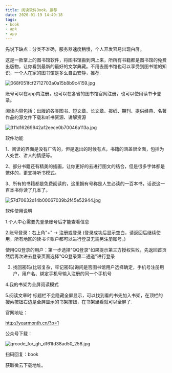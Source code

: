 ```yaml
---
title: 阅读软件Book，推荐
date: 2020-01-19 14:49:18
tags: 
- book
- apk
- app
---
```


先说下缺点：分类不准确，服务器速度稍慢，个人开发容易出现白屏。

这是一款掌上的图书馆软件，将图书馆搬到网上来，所所有书籍都是图书馆的免费出版物，让你看到最新的最好的文学典藏。不用去图书馆也可以享受到图书馆的知识，一个人在家的图书馆是多么自由安静，推荐.

<!---more--->

![068f051fcf2712703a0a15b8b9c4159.jpg](https://i.loli.net/2020/01/19/n7mh1XfWPYQj459.jpg)

账号可以在app内注册，也可以在各省的图书馆官网注册，也可以使用读书卡登录。

阅读内容包括：出版的各类图书、短文章、长文章、报纸、期刊、提供经典、名著作品的源文件下载和听书资源、讲解资源

![311d16269942af2eece0b70046a113a.jpg](https://i.loli.net/2020/01/19/uhPHK1WMTEg3c7v.jpg)

软件功能

1、阅读的界面是没有广告的，但是退出的时候有点，书籍的涵盖很全面，包括为人处世、讲人的情感等。

2、部分书籍还有精美的插画，让你更好的去进行图文的结合，但是很多字体都是繁体的，更支持听书模式。

3、所有的书籍都是免费阅读的，这里拥有号称是人生必读的一百本书，话说这一百本书你读了几本了。

![57d70632d14b00067039b2f45e52944.jpg](https://i.loli.net/2020/01/19/g93rwnLxsTB4ZY5.jpg)

软件使用说明

1.个人中心需要先登录账号后才能查看信息

2.账号登录：右上角"+" → 注册或登录 (登录成功后显示空白，请返回后继续使用，所有地区的读书卡账户都可以进行登录无需另注册账号。)

使用QQ登录的用户：第一步选择"QQ登录"如果提示第三方授权失败，先返回首页然后再次进去登录页面选择"QQ登录第二通道"进行登录

3. 找回密码(比较复杂，牢记密码)询问是否图书馆用户选择确定，手机号注册用户，用户名、绑定手机号输入注册的同一个手机号

4.我的书架为全屏阅读模式

5.阅读文章时 标题栏不会隐藏全屏显示，可以找到看的书先加入书架，在顶栏的搜索按钮右边是全屏显示的书架按钮，在书架里看就可以全屏了.

官网地址：

http://yearmonth.cn/?p=1

公众号下载：

![qrcode_for_gh_df61fd38ad50_258.jpg](https://i.loli.net/2020/01/19/d6Ub14k5xZzEqg2.jpg)

扫码回复：book

获取微云下载地址。




